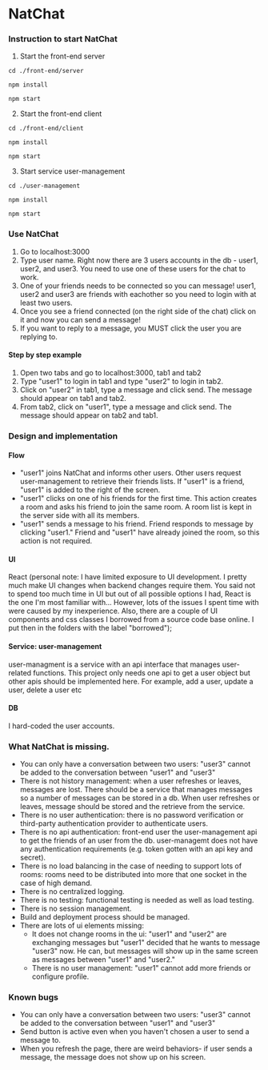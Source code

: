 # NatChat

### Instruction to start NatChat
1. Start the front-end server
```
cd ./front-end/server
```
```
npm install
```
```
npm start
```

2. Start the front-end client
```
cd ./front-end/client
```
```
npm install
```
```
npm start
```

3. Start service user-management
```
cd ./user-management
```
```
npm install
```
```
npm start
```
### Use NatChat

1. Go to localhost:3000
2. Type user name. Right now there are 3 users accounts in the db - user1, user2, and user3. You need to use one of these users for the chat to work. 
3. One of your friends needs to be connected so you can message! user1, user2 and user3 are friends with eachother so you need to login with at least two users.
4. Once you see a friend connected (on the right side of the chat) click on it and now you can send a message!
5. If you want to reply to a message, you MUST click the user you are replying to.

#### Step by step example

1. Open two tabs and go to localhost:3000, tab1 and tab2
2. Type "user1" to login in tab1 and type "user2" to login in tab2.
3. Click on "user2" in tab1, type a message and click send. The message should appear on tab1 and tab2. 
4. From tab2, click on "user1", type a message and click send. The message should appear on tab2 and tab1.

### Design and implementation

#### Flow
- "user1" joins NatChat and informs other users. Other users request user-management to retrieve their friends lists. If "user1" is a friend, "user1" is added to the right of the screen.
- "user1" clicks on one of his friends for the first time. This action creates a room and asks his friend to join the same room. A room list is kept in the server side with all its members.
- "user1" sends a message to his friend. Friend responds to message by clicking "user1." Friend and "user1" have already joined the room, so this action is not required. 

#### UI
React (personal note: I have limited exposure to UI development. I pretty much make UI changes when backend changes require them. You said not to spend too much time in UI but out of all possible options I had, React is the one I'm most familiar with... However, lots of the issues I spent time with were caused by my inexperience. Also, there are a couple of UI components and css classes I borrowed from a source code base online. I put then in the folders with the label "borrowed");

#### Service: user-management
user-managment is a service with an api interface that manages user-related functions. This project only needs one api to get a user object but other apis should be implemented here. For example, add a user, update a user, delete a user etc

#### DB
I hard-coded the user accounts. 

### What NatChat is missing.

- You can only have a conversation between two users: "user3" cannot be added to the conversation between "user1" and "user3"
- There is not history management: when a user refreshes or leaves, messages are lost. There should be a service that manages messages so a number of messages can be stored in a db. When user refreshes or leaves, message should be stored and the retrieve from the service. 
- There is no user authentication: there is no password verification or third-party authentication provider to authenticate users.
- There is no api authentication: front-end user the user-management api to get the friends of an user from the db. user-managemt does not have any authentication requirements (e.g. token gotten with an api key and secret).
- There is no load balancing in the case of needing to support lots of rooms: rooms need to be distributed into more that one socket in the case of high demand. 
- There is no centralized logging.
- There is no testing: functional testing is needed as well as load testing.
- There is no session management.
- Build and deployment process should be managed.
- There are lots of ui elements missing:
  - It does not change rooms in the ui: "user1" and "user2" are exchanging messages but "user1" decided that he wants to  message "user3" now. He can, but messages will show up in the same screen as messages between "user1" and "user2."
  - There is no user management: "user1" cannot add more friends or configure profile.
 
 ### Known bugs
 
  - You can only have a conversation between two users: "user3" cannot be added to the conversation between "user1" and "user3"
  - Send button is active even when you haven't chosen a user to send a message to.
  - When you refresh the page, there are weird behaviors- if user sends a message, the message does not show up on his screen. 
